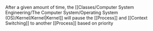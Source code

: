 After a given amount of time, the [[Classes/Computer System Engineering/The Computer System/Operating System (OS)/Kernel/Kernel|Kernel]] will pause the [[Process]] and [[Context Switching]] to another [[Process]] based on priority